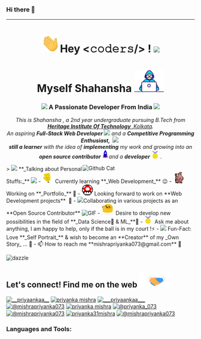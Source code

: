 ### Hi there 👋 
<hr>
 <h1 align="center"><img src="https://github.com/Harshita248/Harshita248/blob/main/Assets/Hi.gif" width="50px">Hey <𝚌𝚘𝚍𝚎𝚛𝚜/> ! <img src="https://camo.githubusercontent.com/9ba03d053f146a029e7123cb4392c386cb6587a6ccf860c159af83aebf5c6457/68747470733a2f2f6d656469612e67697068792e636f6d2f6d656469612f3754636474484f43786f336d65557650676a2f67697068792e676966" width="45px"> 
 <br>
 <h1 align="center">Myself Shahansha <img src="https://github.com/Harshita248/Harshita248/blob/main/Assets/Developer.gif" width="80px">
 </h1>
  <h3 align="center"><img src="https://camo.githubusercontent.com/2afb70f3e02b0982737ba5b242f200a68d8d26e00597267914279eda82b15409/68747470733a2f2f6d656469612e67697068792e636f6d2f6d656469612f4f624e547738557a7779364b512f67697068792e676966" width="40px"> A Passionate Developer From India <img src="https://camo.githubusercontent.com/2afb70f3e02b0982737ba5b242f200a68d8d26e00597267914279eda82b15409/68747470733a2f2f6d656469612e67697068792e636f6d2f6d656469612f4f624e547738557a7779364b512f67697068792e676966" width="40px"></h3> 
 <p align="center">
   <em>
     This is Shahansha , a 2nd year undergraduate pursuing B.Tech from <a href="https://www.gitmgurgaon.com"> <b>Heritage Institute Of Technology </b>,Kolkata</a>. <br>
     An aspiring <b>Full-Stack Web Developer  </b> <img src="https://media.giphy.com/media/7TcdtHOCxo3meUvPgj/giphy.gif" width="30px">   and a <b>Competitive Programming Enthusiast, </b>&nbsp;<img src="https://camo.githubusercontent.com/cc8200e9d8619863d6bf5168914c577eba582e7b6dcbf5dc05b9f72d49a90d4a/68747470733a2f2f6d656469612e67697068792e636f6d2f6d656469612f376a32686679655663447466322f67697068792e676966" width="50px">&nbsp <br><b>still a learner</b>
     with the idea of <b>implementing</b> my work and growing into an <b>open source contributor </b> <img src="https://github.com/Harshita248/Harshita248/blob/main/Assets/Rocket.gif" width="18px">and a
     <b>developer</b> <img src="https://github.com/Harshita248/Harshita248/blob/main/Assets/Medal.gif" width="20px">&nbsp.
   </em>
 </p>
 <img align="right" width=300px alt="Github Cat" src="https://camo.githubusercontent.com/3b7c592ede97b6138ffd4b1cc1541c2f3b11fd39/687474703a2f2f33312e6d656469612e74756d626c722e636f6d2f31376665613932306666333665663466356238373764353231366137616164392f74756d626c725f6d6f39786a65387a5a34317163626975666f315f313238302e676966" />
 > <img src="https://media.giphy.com/media/ObNTw8Uzwy6KQ/giphy.gif" width="30px">&nbsp;**_Talking about Personal Stuffs:_** <img src="https://media.giphy.com/media/ObNTw8Uzwy6KQ/giphy.gif" width="30px">
 - <img src="https://github.com/Harshita248/Harshita248/blob/main/Assets/wave.gif" width="30px">&nbsp;Currently learning **_Web Development_** 😉
 - <img src="https://github.com/Harshita248/Harshita248/blob/main/Assets/gandalf_parrot.gif" width="30px">&nbsp; Working on **_Portfolio_** 🔭
 - <img src="https://github.com/Harshita248/Harshita248/blob/main/Assets/powerup.gif" width="30px">&nbsp;Looking forward to work on **Web Development projects** &nbsp;🤝
 - <img src="https://media.giphy.com/media/mG7xN3NU7WeUUGiKjM/giphy.gif" width="30px">Collaborating in various projects as an **Open Source Contributor** <img alt="GIF" src="https://camo.githubusercontent.com/3b7c592ede97b6138ffd4b1cc1541c2f3b11fd39/687474703a2f2f33312e6d656469612e74756d626c722e636f6d2f31376665613932306666333665663466356238373764353231366137616164392f74756d626c725f6d6f39786a65387a5a34317163626975666f315f313238302e676966" width="35vw" /> 
 - <img src="https://github.com/Harshita248/Harshita248/blob/main/Assets/happy.gif" width="30px">&nbsp; Desire to develop new possibilities in the field of **_Data Science🌱 & ML_**🔭
 - <img src="https://github.com/Harshita248/Harshita248/blob/main/Assets/Medal.gif" width="20px"> &nbsp;Ask me about anything, I am happy to help, only if the ball is in my court !⚡️
 - <img src="https://media.giphy.com/media/1Bek3O06EXr6YaBcLy/giphy.gif" width="30px">&nbsp;Fun-Fact: Love **_Self Portrait_** & wish to become an **Creator** of my _Own Story_ ... 📝
 - 📫 How to reach me **mishrapriyanka073@gmail.com** 💬
<p align="left"> <img src="https://komarev.com/ghpvc/?username=dazzle&label=Profile%20views&color=0e75b6&style=flat" alt="dazzle" /> </p>
 <!-- <p align="left"> <a href="https://github.com/ryo-ma/github-profile-trophy"><img src="https://github-profile-trophy.vercel.app/?username=dazzle" alt="dazzle" /></a> </p> -->
<!-- <p align="left"> <a href="https://twitter.com/__priyaankaa__" target="blank"><img src="https://img.shields.io/twitter/follow/__priyaankaa__?logo=twitter&style=for-the-badge" alt="__priyaankaa__" /></a> </p> -->
<h2 align="left">Let's connect! Find me on the web <img src="https://github.com/Harshita248/Harshita248/blob/main/Assets/Handshake.gif" width="90px"></h2>
<p align="left">
<a href="https://twitter.com/__priyaankaa__" target="blank"><img align="center" src="https://cdn.jsdelivr.net/npm/simple-icons@3.0.1/icons/twitter.svg" alt="__priyaankaa__" height="30" width="40" /></a>
<a href="https://www.linkedin.com/in/priyanka-mishra-0068751a1/" target="blank"><img align="center" src="https://cdn.jsdelivr.net/npm/simple-icons@3.0.1/icons/linkedin.svg" alt="priyanka mishra" height="30" width="40" /></a>
<a href="https://instagram.com/___priyaankaa___" target="blank"><img align="center" src="https://cdn.jsdelivr.net/npm/simple-icons@3.0.1/icons/instagram.svg" alt="___priyaankaa___" height="30" width="40" /></a>
<a href="https://medium.com/@mishrapriyanka073" target="blank"><img align="center" src="https://cdn.jsdelivr.net/npm/simple-icons@3.0.1/icons/medium.svg" alt="@mishrapriyanka073" height="30" width="40" /></a>
<a href="https://www.youtube.com/c/priyanka mishra" target="blank"><img align="center" src="https://cdn.jsdelivr.net/npm/simple-icons@3.0.1/icons/youtube.svg" alt="priyanka mishra" height="30" width="40" /></a>
<a href="https://www.codechef.com/users/@priyanka_073" target="blank"><img align="center" src="https://cdn.jsdelivr.net/npm/simple-icons@3.1.0/icons/codechef.svg" alt="@priyanka_073" height="30" width="40" /></a>
<a href="https://codeforces.comofile/@mishrapriyanka073" target="blank"><img align="center" src="https://cdn.jsdelivr.net/npm/simple-icons@3.0.1/icons/codeforces.svg" alt="@mishrapriyanka073" height="30" width="40" /></a>
<a href="https://www.leetcode.com/priyanka31mishra" target="blank"><img align="center" src="https://cdn.jsdelivr.net/npm/simple-icons@3.0.1/icons/leetcode.svg" alt="priyanka31mishra" height="30" width="40" /></a>
<a href="https://auth.geeksforgeeks.org/user/@mishrapriyanka073" target="blank"><img align="center" src="https://cdn.jsdelivr.net/npm/simple-icons@3.0.1/icons/geeksforgeeks.svg" alt="@mishrapriyanka073" height="30" width="40" /></a>
 </p>

 <h3 align="left">Languages and Tools:</h3>

